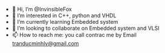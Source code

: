 - 👋 Hi, I’m @InvinsibleFox
- 👀 I’m interested in C++, python and VHDL
- 🌱 I’m currently learning Embedded system
- 💞️ I’m looking to collaborate on Embedded system and VLSI
- 📫 How to reach me: you call contrac me by Email tranducminhlv@gmail.com

<!---
InvinsibleFox/InvinsibleFox is a ✨ special ✨ repository because its `README.md` (this file) appears on your GitHub profile.
You can click the Preview link to take a look at your changes.
--->
